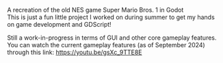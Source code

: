 A recreation of the old NES game Super Mario Bros. 1 in Godot</br>
This is just a fun little project I worked on during summer to get my hands on game development and GDScript!</br>

Still a work-in-progress in terms of GUI and other core gameplay features.</br>
You can watch the current gameplay features (as of September 2024) through this link:
https://youtu.be/gsXc_9TTE8E
